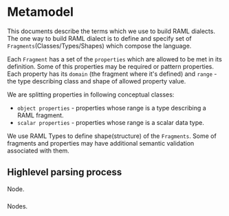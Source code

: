 # Metamodel

This documents describe the terms which we use to build RAML dialects. The one way to build RAML dialect is to define and specify set of `Fragments`(Classes/Types/Shapes) which compose the language. 

Each `Fragment` has a set of the `properties` which are allowed to be met in its definition. Some of this properties may be required or pattern properties. Each property has its `domain` (the fragment where it's defined) and `range` - the type describing class and shape of allowed property value. 

We are splitting properties in following conceptual classes: 
 * `object properties`  - properties whose range is a type describing a RAML fragment.
 * `scalar properties`  - properties whose range is a scalar data type.

We use RAML Types to define shape(structure) of the `Fragments`. Some of fragments and properties may have additional semantic validation associated with them.

## Highlevel parsing process

Node.

###

Nodes.
